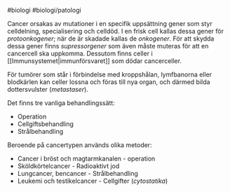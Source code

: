 #biologi #biologi/patologi

Cancer orsakas av mutationer i en specifik uppsättning gener som styr celldelning, specialisering och celldöd. I en frisk cell kallas dessa gener för *protoonkogener*; när de är skadade kallas de *onkogener*. För att skydda dessa gener finns *supressorgener* som även måste muteras för att en cancercell ska uppkomma. Dessutom finns celler i [[Immunsystemet|immunförsvaret]] som dödar cancerceller.

För tumörer som står i förbindelse med kroppshålan, lymfbanorna eller blodkärlen kan celler lossna och föras till nya organ, och därmed bilda dottersvulster (*metastaser*).

Det finns tre vanliga behandlingssätt:
- Operation
- Cellgiftsbehandling
- Strålbehandling

Beroende på cancertypen används olika metoder:
- Cancer i bröst och magtarmkanalen - operation
- Sköldkörtelcancer - Radioaktivt jod
- Lungcancer, bencancer - Strålbehandling
- Leukemi och testikelcancer - Cellgifter (*cytostatika*)